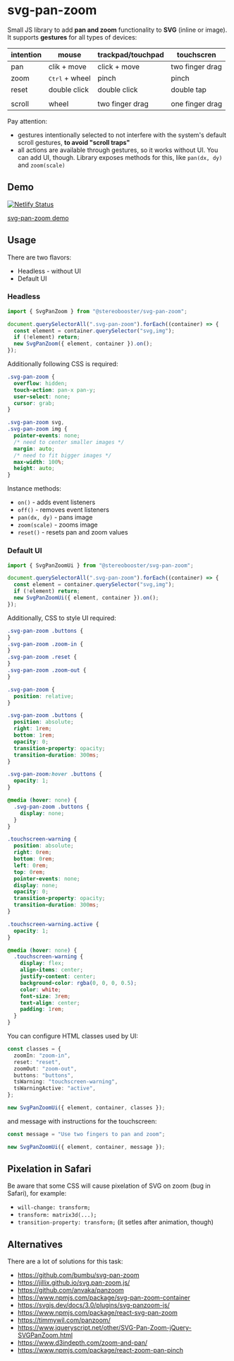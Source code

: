 # svg-pan-zoom

Small JS library to add **pan and zoom** functionality to **SVG** (inline or image). It supports **gestures** for all types of devices:

| intention | mouse                   | trackpad/touchpad | touchscren      |
| --------- | ----------------------- | ----------------- | --------------- |
| pan       | clik + move             | click + move      | two finger drag |
| zoom      | <kbd>Ctrl</kbd> + wheel | pinch             | pinch           |
| reset     | double click            | double click      | double tap      |
|           |                         |                   |                 |
| scroll    | wheel                   | two finger drag   | one finger drag |

Pay attention:

- gestures intentionally selected to not interfere with the system's default scroll gestures, **to avoid "scroll traps"**
- all actions are available through gestures, so it works without UI. You can add UI, though. Library exposes methods for this, like `pan(dx, dy)` and `zoom(scale)`

## Demo

[![Netlify Status](https://api.netlify.com/api/v1/badges/4bdb3997-ed5f-4506-bb77-95595d2e6562/deploy-status)](https://app.netlify.com/sites/svg-pan-zoom/deploys)

[svg-pan-zoom demo](https://svg-pan-zoom.stereobooster.com/)

## Usage

There are two flavors:

- Headless - without UI
- Default UI

### Headless

```ts
import { SvgPanZoom } from "@stereobooster/svg-pan-zoom";

document.querySelectorAll(".svg-pan-zoom").forEach((container) => {
  const element = container.querySelector("svg,img");
  if (!element) return;
  new SvgPanZoom({ element, container }).on();
});
```

Additionally following CSS is required:

```css
.svg-pan-zoom {
  overflow: hidden;
  touch-action: pan-x pan-y;
  user-select: none;
  cursor: grab;
}

.svg-pan-zoom svg,
.svg-pan-zoom img {
  pointer-events: none;
  /* need to center smaller images */
  margin: auto;
  /* need to fit bigger images */
  max-width: 100%;
  height: auto;
}
```

Instance methods:

- `on()` - adds event listeners
- `off()` - removes event listeners
- `pan(dx, dy)` - pans image
- `zoom(scale)` - zooms image
- `reset()` - resets pan and zoom values

### Default UI

```ts
import { SvgPanZoomUi } from "@stereobooster/svg-pan-zoom";

document.querySelectorAll(".svg-pan-zoom").forEach((container) => {
  const element = container.querySelector("svg,img");
  if (!element) return;
  new SvgPanZoomUi({ element, container }).on();
});
```

Additionally, CSS to style UI required:

```css
.svg-pan-zoom .buttons {
}
.svg-pan-zoom .zoom-in {
}
.svg-pan-zoom .reset {
}
.svg-pan-zoom .zoom-out {
}

.svg-pan-zoom {
  position: relative;
}

.svg-pan-zoom .buttons {
  position: absolute;
  right: 1rem;
  bottom: 1rem;
  opacity: 0;
  transition-property: opacity;
  transition-duration: 300ms;
}

.svg-pan-zoom:hover .buttons {
  opacity: 1;
}

@media (hover: none) {
  .svg-pan-zoom .buttons {
    display: none;
  }
}

.touchscreen-warning {
  position: absolute;
  right: 0rem;
  bottom: 0rem;
  left: 0rem;
  top: 0rem;
  pointer-events: none;
  display: none;
  opacity: 0;
  transition-property: opacity;
  transition-duration: 300ms;
}

.touchscreen-warning.active {
  opacity: 1;
}

@media (hover: none) {
  .touchscreen-warning {
    display: flex;
    align-items: center;
    justify-content: center;
    background-color: rgba(0, 0, 0, 0.5);
    color: white;
    font-size: 3rem;
    text-align: center;
    padding: 1rem;
  }
}
```

You can configure HTML classes used by UI:

```ts
const classes = {
  zoomIn: "zoom-in",
  reset: "reset",
  zoomOut: "zoom-out",
  buttons: "buttons",
  tsWarning: "touchscreen-warning",
  tsWarningActive: "active",
};

new SvgPanZoomUi({ element, container, classes });
```

and message with instructions for the touchscreen:

```ts
const message = "Use two fingers to pan and zoom";

new SvgPanZoomUi({ element, container, message });
```

## Pixelation in Safari

Be aware that some CSS will cause pixelation of SVG on zoom (bug in Safari), for example:

- `will-change: transform;`
- `transform: matrix3d(...);`
- `transition-property: transform;` (it setles after animation, though)

## Alternatives

There are a lot of solutions for this task:

- https://github.com/bumbu/svg-pan-zoom
- https://jillix.github.io/svg.pan-zoom.js/
- https://github.com/anvaka/panzoom
- https://www.npmjs.com/package/svg-pan-zoom-container
- https://svgjs.dev/docs/3.0/plugins/svg-panzoom-js/
- https://www.npmjs.com/package/react-svg-pan-zoom
- https://timmywil.com/panzoom/
- https://www.jqueryscript.net/other/SVG-Pan-Zoom-jQuery-SVGPanZoom.html
- https://www.d3indepth.com/zoom-and-pan/
- https://www.npmjs.com/package/react-zoom-pan-pinch
